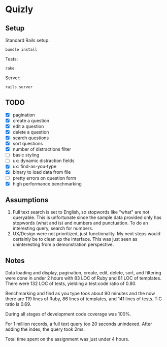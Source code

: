 # Quizly

## Setup

Standard Rails setup:

    bundle install

Tests:

    rake

Server:

    rails server

## TODO

- [x] pagination
- [x] create a question
- [x] edit a question
- [x] delete a question
- [x] search questions
- [x] sort questions
- [x] number of distractions filter
- [ ] basic styling
- [ ] ux: dynamic distraction fields
- [x] ux: find-as-you-type
- [x] binary to load data from file
- [ ] pretty errors on question form
- [x] high performance benchmarking

## Assumptions

1. Full text search is set to English, so stopwords like "what" are not queryable. This is unfortunate since the sample data provided only has stopwords (what and is) and numbers and punctuation. To do an interesting query, search for numbers.
1. UX/Design were not prioritized, just functionality. My next steps would certainly be to clean up the interface. This was just seen as uninteresting from a demonstration perspective.

## Notes

Data loading and display, pagination, create, edit, delete, sort, and filtering were done in under 2 hours with 83 LOC of Ruby and 81 LOC of templates. There were 132 LOC of tests, yielding a test:code ratio of 0.80.

Benchmarking and find as you type took about 90 minutes and the now there are 119 lines of Ruby, 86 lines of templates, and 141 lines of tests. T:C ratio is 0.69.

During all stages of development code coverage was 100%.

For 1 million records, a full text query too 20 seconds unindexed. After adding the index, the query took 2ms.

Total time spent on the assignment was just under 4 hours.

